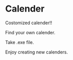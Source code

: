 # Calender

Costomized calender!!

Find your own calender.

Take .exe file.

Enjoy creating new calenders.


